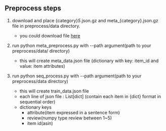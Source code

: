 ## Preprocess steps
1) download and place {category}_5_.json.gz and meta_{category}.json.gz file in preprocess/data directory. 
    - you could download file [here](https://cseweb.ucsd.edu/~jmcauley/datasets/amazon_v2/)

2) run python meta_preprocess.py with --path argument(path to your preprocess/data/ directory)
    - this will create meta_data.json file (dictionary with key: item_id and value: item attributes)

3) run python seq_process.py with --path argument(path to your preprocess/data directory)
    - this will create train_data.json file
    - each line of json file : List[dict] (contain each item in {dict} format in sequential order)
    - dictionary keys
      - attribute(item expressed in a sentence form)
      - review(numpy type review between 1~5)
      - item id(asin)